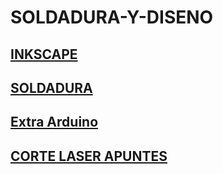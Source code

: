 # SOLDADURA-Y-DISENO

## [INKSCAPE](https://github.com/chenbangwei/SOLDADURA-Y-DISENO/blob/main/INKSCAPE.md)

## [SOLDADURA](https://github.com/chenbangwei/SOLDADURA-Y-DISENO/blob/main/SOLDADURA.md)

## [Extra Arduino](https://github.com/chenbangwei/SOLDADURA-Y-DISENO/blob/main/Extra%20Arduino.md)


## [CORTE LASER APUNTES](https://github.com/chenbangwei/SOLDADURA-Y-DISENO/blob/main/CORTE%20LASER.md)
